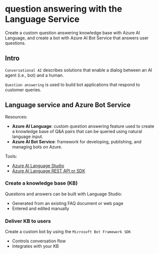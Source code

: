 # question answering with the Language Service
Create a custom question answering knowledge base with Azure AI Language, and create a bot with Azure AI Bot Service that answers user questions.

## Intro
`Conversational AI` describes solutions that enable a dialog between an AI agent (i.e., bot) and a human.

`Question answering` is used to build bot applications that respond to customer queries.

## Language service and Azure Bot Service
Resources:
- **Azure AI Language**: custom question answering feature used to create a knowledge base of Q&A pairs that can be queried using natural language input.
- **Azure AI Bot Service**: framework for developing, publishing, and managing bots on Azure.

Tools: 
- [Azure AI Language Studio](https://language.cognitive.azure.com/)
- [Azure AI Language REST API or SDK](https://learn.microsoft.com/en-us/azure/ai-services/language-service/concepts/developer-guide?tabs=language-studio)

### Create a knowledge base (KB)
Questions and answers can be built with Language Studio:
- Generated from an existing FAQ document or web page
- Entered and edited manually

### Deliver KB to users
Create a custom bot by using the `Microsoft Bot Framework SDK`
- Controls conversation flow
- Integrates with your KB


